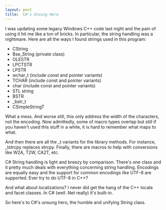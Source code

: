 ```yaml
---
layout: post
title:  C#'s Unsung Hero
---
```

I was updating some legacy Windows C++ code last night and the pain of using it hit me like a ton of bricks. In particular, the string handling was a nightmare. Here are all the ways I found strings used in this program:

  * CString
  * Bse_String (private class)
  * OLESTR
  * LPCTSTR
  * LPSTR
  * wchar_t (include const and pointer variants)
  * TCHAR (include const and pointer variants)
  * char (include const and pointer variants)
  * STL string
  * BSTR
  * _bstr_t
  * CSimpleStringT

What a mess. And worse still, this only address the width of the characters, not the encoding. Now admittedly, some of macro types overlap but still if you haven't used this stuff in a while, it is hard to remember what maps to what.

And then there are all the _t variants for the library methods. For instance, _tstrcpy replaces strcpy. Finally, there are macros to help with conversions like W2A, T2W, CA2T, etc.

C# String handling is light and breezy by comparison. There's one class and it pretty much deals with everything concerning string handling. Encodings are equally easy and the support for common encodings like UTF-8 are supported. Ever try to do UTF-8 in C++?

And what about localizations? I never did get the hang of the C++ locale and facet classes. In C# (well .Net really) it's built-in.

So here's to C#'s unsung hero, the humble and unifying String class.
